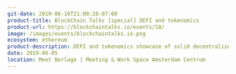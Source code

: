 ```yaml
---
git-date: 2019-06-16T21:00:28-07:00
product-title: BlockChain Talks [special] DEFI and tokenomics
product-url: https://blockchaintalks.io/events/18/
image: /images/events/blockchaintalks.io.png
ecosystem: ethereum
product-description: DEFI and tokenomics showcase of solid decentralized finance products, focus on loans and derivatives.
date: 2019-06-05
location: Meet Berlage | Meeting & Work Space Amsterdam Centrum
---
```

